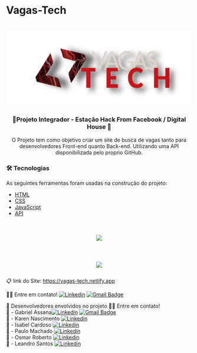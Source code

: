 # Vagas-Tech
<h1 align="center">
  <img src="./img/logo.png" height="200px" alt="Vagas Tech"/>
</h1>

<h3 align="center">🚀Projeto Integrador - Estação Hack From Facebook / Digital House 🚀</h3>

<p align="center">O Projeto tem como objetivo criar um site de busca de vagas tanto para desenvolvedores Front-end quanto Back-end.
Utilizando uma API disponibilizada pelo proprio GitHub. </p>


### 🛠 Tecnologias
As seguintes ferramentas foram usadas na construção do projeto: 

- [HTML]()
- [CSS]()
- [JavaScript]()
- [API]()

<h1 align="center" height="200px" >
  <img src="./img/Vagas-Tech-pagina-inicial-gif.gif"/>
</h1>

<h1 align="center">
  <img src="./img/Vagas-Tech-outras-paginas-gif.gif"/>
</h1>

📋 link do Site: https://vagas-tech.netlify.app

👋🏽 Entre em contato!
[![Linkedin](https://img.shields.io/badge/-GabrielAssana-blue?style=flat-square&logo=Linkedin&logoColor=white&link=https://www.linkedin.com/in/gabriel-vieira-assana-62405414a/)](https://www.linkedin.com/in/gabriel-vieira-assana-62405414a/)
[![Gmail Badge](https://img.shields.io/badge/-gabrielhhz2@gmail.com-c14438?style=flat-square&logo=Gmail&logoColor=white&link=mailto:tgmarinho@gmail.com)](mailto:gabrielhhz2@gmail.com)

👥 Desenvolvedores envolvidos no projeto
👋🏽 Entre em contato!</br>
👤 - Gabriel Assana[![Linkedin](https://img.shields.io/badge/-GabrielAssana-blue?style=flat-square&logo=Linkedin&logoColor=white&link=https://www.linkedin.com/in/gabriel-vieira-assana-62405414a/)](https://www.linkedin.com/in/gabriel-vieira-assana-62405414a/)
[![Gmail Badge](https://img.shields.io/badge/-gabrielhhz2@gmail.com-c14438?style=flat-square&logo=Gmail&logoColor=white&link=mailto:tgmarinho@gmail.com)](mailto:gabrielhhz2@gmail.com)</br>
👤 - Karen Nascimento [![Linkedin](https://img.shields.io/badge/-KarenNascimento-blue?style=flat-square&logo=Linkedin&logoColor=white&link=https://www.linkedin.com/in/karennascimento3/)](https://www.linkedin.com/in/karennascimento3/) </br>
👤 - Isabel Cardoso [![Linkedin](https://img.shields.io/badge/-IsabelCardoso-blue?style=flat-square&logo=Linkedin&logoColor=white&link=https://www.linkedin.com/in/isabel-cardozo-b40b771a7/)](https://www.linkedin.com/in/isabel-cardozo-b40b771a7/) </br>
👤 - Paulo Machado [![Linkedin](https://img.shields.io/badge/-PauloMachado-blue?style=flat-square&logo=Linkedin&logoColor=white&link=https://www.linkedin.com/in/paulo-machado-34a0461b1/)](https://www.linkedin.com/in/paulo-machado-34a0461b1/) </br>
👤 - Osmar Roberto [![Linkedin](https://img.shields.io/badge/-OsmarRoberto-blue?style=flat-square&logo=Linkedin&logoColor=white&link=https://www.linkedin.com/in/osmar-roberto-9b1a781a7/)](https://www.linkedin.com/in/osmar-roberto-9b1a781a7/) </br>
👤 - Leandro Santos [![Linkedin](https://img.shields.io/badge/-LeandroSantos-blue?style=flat-square&logo=Linkedin&logoColor=white&link=https://www.linkedin.com/in/leonardo-santos-b253a5141/)](https://www.linkedin.com/in/leonardo-santos-b253a5141/) </br> 

